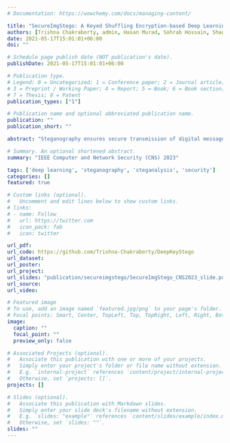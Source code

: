 ```yaml
---
# Documentation: https://wowchemy.com/docs/managing-content/

title: "SecureImgStego: A Keyed Shuffling Encryption-based Deep Learning Model for Secure Image Steganography"
authors: [Trishna Chakraborty, admin, Hasan Murad, Sohrab Hossain, Shagufta Mehnaz]
date: 2021-05-17T15:01:01+06:00
doi: ""

# Schedule page publish date (NOT publication's date).
publishDate: 2021-05-17T15:01:01+06:00

# Publication type.
# Legend: 0 = Uncategorized; 1 = Conference paper; 2 = Journal article;
# 3 = Preprint / Working Paper; 4 = Report; 5 = Book; 6 = Book section;
# 7 = Thesis; 8 = Patent
publication_types: ["1"]

# Publication name and optional abbreviated publication name.
publication: ""
publication_short: ""

abstract: "Steganography ensures secure transmission of digital messages, including image steganography where a secret image is hidden within a non-secret cover image. Deep learning-based methods in image steganography have recently gained popularity but are vulnerable to various attacks. An adversary with varying levels of access to the vanilla deep steganography model can train a surrogate model using another dataset and retrieve hidden images. Moreover, even when uncertain about the presence of hidden information, the adversary with access to the surrogate model can distinguish the carrier image from the unperturbed one. Our paper includes such attack demonstrations that confirm the inherent vulnerabilities present in deep learning-based steganography. Deep learning-based steganography lacks lossless transmission assurance, rendering sophisticated image encryption techniques unsuitable. Furthermore, key concatenation-based techniques for text data steganography fall short in the case of image data. In this paper, we introduce a simple yet effective keyed shuffling approach for encrypting secret images. We employ keyed pixel shuffling, multi-level block shuffling, and a combination of key concatenation and block shuffling, embedded within the model architecture. Our findings demonstrate that the block shuffling-based deep image steganography has negligible error overhead compared to conventional methods while providing effective security against adversaries with different levels of access to the model."

# Summary. An optional shortened abstract.
summary: "IEEE Computer and Network Security (CNS) 2023"

tags: ['deep learning', 'steganography', 'steganalysis', 'security']
categories: []
featured: true

# Custom links (optional).
#   Uncomment and edit lines below to show custom links.
# links:
# - name: Follow
#   url: https://twitter.com
#   icon_pack: fab
#   icon: twitter

url_pdf:
url_code: https://github.com/Trishna-Chakraborty/DeepKeyStego
url_dataset:
url_poster:
url_project:
url_slides: "publication/secureimgstego/SecureImgStego_CNS2023_slide.pdf"
url_source:
url_video:

# Featured image
# To use, add an image named `featured.jpg/png` to your page's folder. 
# Focal points: Smart, Center, TopLeft, Top, TopRight, Left, Right, BottomLeft, Bottom, BottomRight.
image:
  caption: ""
  focal_point: ""
  preview_only: false

# Associated Projects (optional).
#   Associate this publication with one or more of your projects.
#   Simply enter your project's folder or file name without extension.
#   E.g. `internal-project` references `content/project/internal-project/index.md`.
#   Otherwise, set `projects: []`.
projects: []

# Slides (optional).
#   Associate this publication with Markdown slides.
#   Simply enter your slide deck's filename without extension.
#   E.g. `slides: "example"` references `content/slides/example/index.md`.
#   Otherwise, set `slides: ""`.
slides: ""
---
```

